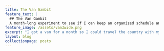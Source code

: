 ```yaml
---
title: The Van Gambit
feature_text: |
  ## The Van Gambit
  A month-long experiment to see if I can keep an organized schedule and clean living space. lol.
feature_image: /assets/van3wide.png
excerpt: "I got a van for a month so I could travel the country with my cat"
layout: blog
collectionpage: posts
---
```

